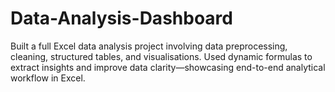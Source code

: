 # Data-Analysis-Dashboard
Built a full Excel data analysis project involving data preprocessing, cleaning, structured tables, and visualisations. Used dynamic formulas to extract insights and improve data clarity—showcasing end-to-end analytical workflow in Excel.
